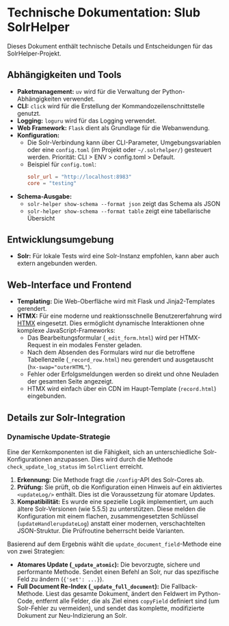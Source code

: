 # Technische Dokumentation: Slub SolrHelper

Dieses Dokument enthält technische Details und Entscheidungen für das SolrHelper-Projekt.

## Abhängigkeiten und Tools

- **Paketmanagement:** `uv` wird für die Verwaltung der Python-Abhängigkeiten verwendet.
- **CLI:** `click` wird für die Erstellung der Kommandozeilenschnittstelle genutzt.
- **Logging:** `loguru` wird für das Logging verwendet.
- **Web Framework:** `Flask` dient als Grundlage für die Webanwendung.
- **Konfiguration:**
  - Die Solr-Verbindung kann über CLI-Parameter, Umgebungsvariablen oder eine `config.toml` (im Projekt oder `~/.solrhelper/`) gesteuert werden. Priorität: CLI > ENV > config.toml > Default.
  - Beispiel für `config.toml`:
    ```toml
    solr_url = "http://localhost:8983"
    core = "testing"
    ```
- **Schema-Ausgabe:**
  - `solr-helper show-schema --format json` zeigt das Schema als JSON
  - `solr-helper show-schema --format table` zeigt eine tabellarische Übersicht

## Entwicklungsumgebung

- **Solr:** Für lokale Tests wird eine Solr-Instanz empfohlen, kann aber auch extern angebunden werden.

## Web-Interface und Frontend

- **Templating:** Die Web-Oberfläche wird mit Flask und Jinja2-Templates gerendert.
- **HTMX:** Für eine moderne und reaktionsschnelle Benutzererfahrung wird [HTMX](https://htmx.org/) eingesetzt. Dies ermöglicht dynamische Interaktionen ohne komplexe JavaScript-Frameworks:
  - Das Bearbeitungsformular (`_edit_form.html`) wird per HTMX-Request in ein modales Fenster geladen.
  - Nach dem Absenden des Formulars wird nur die betroffene Tabellenzeile (`_record_row.html`) neu gerendert und ausgetauscht (`hx-swap="outerHTML"`).
  - Fehler oder Erfolgsmeldungen werden so direkt und ohne Neuladen der gesamten Seite angezeigt.
  - HTMX wird einfach über ein CDN im Haupt-Template (`record.html`) eingebunden.

## Details zur Solr-Integration

### Dynamische Update-Strategie

Eine der Kernkomponenten ist die Fähigkeit, sich an unterschiedliche Solr-Konfigurationen anzupassen. Dies wird durch die Methode `check_update_log_status` im `SolrClient` erreicht.

1.  **Erkennung:** Die Methode fragt die `/config`-API des Solr-Cores ab.
2.  **Prüfung:** Sie prüft, ob die Konfiguration einen Hinweis auf ein aktiviertes `<updateLog/>` enthält. Dies ist die Voraussetzung für atomare Updates.
3.  **Kompatibilität:** Es wurde eine spezielle Logik implementiert, um auch ältere Solr-Versionen (wie 5.5.5) zu unterstützen. Diese melden die Konfiguration mit einem flachen, zusammengesetzten Schlüssel (`updateHandlerupdateLog`) anstatt einer modernen, verschachtelten JSON-Struktur. Die Prüfroutine beherrscht beide Varianten.

Basierend auf dem Ergebnis wählt die `update_document_field`-Methode eine von zwei Strategien:

- **Atomares Update (`_update_atomic`):** Die bevorzugte, sichere und performante Methode. Sendet einen Befehl an Solr, nur das spezifische Feld zu ändern (`{'set': ...}`).
- **Full Document Re-Index (`_update_full_document`):** Die Fallback-Methode. Liest das gesamte Dokument, ändert den Feldwert im Python-Code, entfernt alle Felder, die als Ziel eines `copyField` definiert sind (um Solr-Fehler zu vermeiden), und sendet das komplette, modifizierte Dokument zur Neu-Indizierung an Solr.
